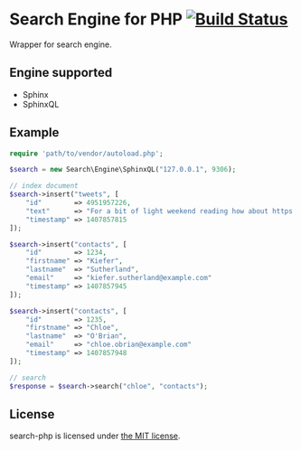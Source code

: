 Search Engine for PHP [![Build Status](https://secure.travis-ci.org/euskadi31/search-php.png)](http://travis-ci.org/euskadi31/search-php)
=====================

Wrapper for search engine.

Engine supported
----------------

* Sphinx
* SphinxQL

Example
-------

~~~php
require 'path/to/vendor/autoload.php';

$search = new Search\Engine\SphinxQL("127.0.0.1", 9306);

// index document
$search->insert("tweets", [
    "id"        => 4951957226,
    "text"      => "For a bit of light weekend reading how about https://github.com/php/php-langspec/blob/master/spec/php-spec-draft.md … ? Still very much work in progress, but let us know if you spot typos",
    "timestamp" => 1407857815
]);

$search->insert("contacts", [
    "id"        => 1234,
    "firstname" => "Kiefer",
    "lastname"  => "Sutherland",
    "email"     => "kiefer.sutherland@example.com"
    "timestamp" => 1407857945
]);

$search->insert("contacts", [
    "id"        => 1235,
    "firstname" => "Chloe",
    "lastname"  => "O'Brian",
    "email"     => "chloe.obrian@example.com"
    "timestamp" => 1407857948
]);

// search
$response = $search->search("chloe", "contacts");
~~~

License
-------

search-php is licensed under [the MIT license](LICENSE.md).
